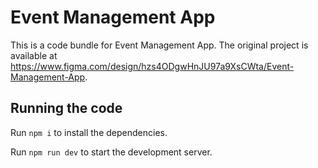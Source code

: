 
  # Event Management App

  This is a code bundle for Event Management App. The original project is available at https://www.figma.com/design/hzs4ODgwHnJU97a9XsCWta/Event-Management-App.

  ## Running the code

  Run `npm i` to install the dependencies.

  Run `npm run dev` to start the development server.
  